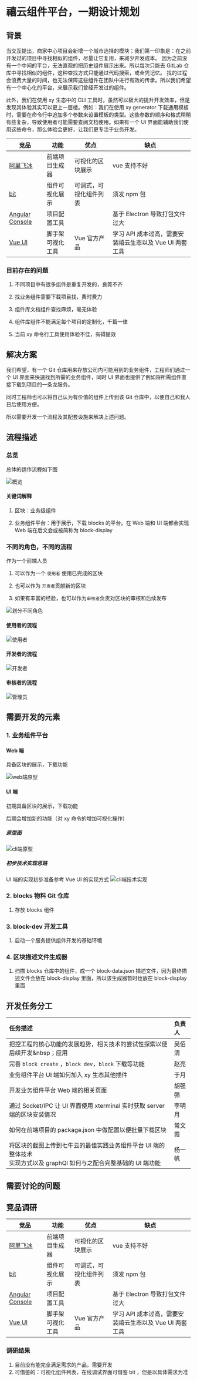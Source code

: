 #  禧云组件平台，一期设计规划

## 背景

当交互提出，商家中心项目会新增一个城市选择的模块；我们第一印象是：在之前开发过的项目中寻找相似的组件，尽量让它复用，来减少开发成本。
因为之前没有一个中间的平台，无法直观的把历史组件展示出来。所以每次只能去 GitLab 仓库中寻找相似的组件，这种查找方式只能通过代码搜索，或全凭记忆。
找的过程会浪费大量的时间，也无法保障这些组件在团队中进行有效的传承。所以我们希望有一个中心化的平台，来展示我们曾经开发过的组件。

此外，我们在使用 xy 生态中的 CLI 工具时，虽然可以极大的提升开发效率，但是发现其体验其实可以更上一层楼。例如：我们在使用 xy generator 下载通用模板时，需要在命令行中追加多个参数来设置模板的类型。这些参数的顺序和格式稍稍有些复杂，导致使用者可能需要查阅文档使用。如果有一个 UI 界面能辅助我们使用这些命令，那么体验会更好，让我们更专注于业务开发。

<table>
<thead>
<tr>
<th>竞品</th>
<th>功能</th>
<th>优点</th>
<th>缺点</th>
</tr>
</thead>
<tbody>
<tr>
<td><a href="https://ice.work/block" rel="nofollow">阿里飞冰</a></td>
<td>前端项目生成器</td>
<td>可视化的区块展示</td>
<td>vue 支持不好</td>
</tr>
<tr>
<td><a href="https://bit.dev/components" rel="nofollow">bit</a></td>
<td>组件可视化展示</td>
<td>可调式，可视化组件列表</td>
<td>须发 npm 包</td>
</tr>
<tr>
<td><a href="https://angularconsole.com/" rel="nofollow">Angular Console</a></td>
<td>项目配置工具</td>
<td></td>
<td>基于 Electron 导致打包文件过大</td>
</tr>
<tr>
<td><a href="https://cli.vuejs.org/zh/dev-guide/ui-info.html#logo" rel="nofollow">Vue UI</a></td>
<td>脚手架可视化工具</td>
<td>Vue 官方产品</td>
<td>学习 API 成本过高，需要安装禧云生态以及 Vue UI 两套工具</td>
</tr>
</tbody>
</table>

### 目前存在的问题

1. 不同项目中有很多组件是重复开发的，良莠不齐

2. 找业务组件需要下载项目找，费时费力

3. 组件库文档组件查找麻烦，毫无体验

4. 组件库组件不能满足每个项目的定制化，千篇一律

5. 当前 xy 命令行工具使用体验不佳，有碍提效



## 解决方案

我们希望，有一个 Git 仓库用来存放公司内可能用到的业务组件，工程师们通过一个 UI 界面来快速找到所需的业务组件，同时 UI 界面也提供了例如将所需组件直接下载到项目的一条龙服务。

同时工程师也可以将自己认为有价值的组件上传到该 Git 仓库中，以便自己和我人日后使用方便。

所以需要开发一个流程及其配套设施来解决上述问题。	



## 流程描述

### 总览

总体的运作流程如下图

![概览](概览.png)

#### 关键词解释

1. 区块：业务级组件

2. 业务组件平台：用于展示，下载 blocks 的平台。在 Web 端和 UI 端都会实现Web 端在后文会或被简称为 block-display



### 不同的角色，不同的流程

作为一个前端人员

1. 可以作为一个 `使用者` 使用已完成的区块

2. 也可以作为 `开发者`贡献新的区块

3. 如果有丰富的经验，也可以作为`审核者`负责对区块的审核和后续发布

![划分不同角色](划分不同角色.png)



#### 使用者的流程

![使用者](使用者.png)



#### 开发者的流程

![开发者](开发者.png)

#### 审核者的流程

![管理员](管理员.png)





## 需要开发的元素

### 1. 业务组件平台

#### Web 端

具备区块的展示，下载功能

![web端原型](web端原型.png)



#### UI 端

初期具备区块的展示，下载功能

后期会增加新的功能（对 xy 命令的增加可视化操作）

##### 原型图

![cli端原型](cli端原型.png)

##### 初步技术实现思路

UI 端的实现初步准备参考 Vue UI 的实现方式
![cli端技术实现](cli端技术实现.png)






### 2. blocks 物料 Git 仓库

1. 存放 blocks 组件



### 3. block-dev 开发工具

1. 启动一个服务提供组件开发的基础环境



### 4. 区块描述文件生成器

1. 扫描 blocks 仓库中的组件，成一个 block-data.json 描述文件，因为最终描述文件会放在 block-display 里面，所以该生成器暂时也放在 block-display 里面



## 开发任务分工


| 任务描述                                   |负责人|
| :-------------------------- | :-------------------------------------------------------- |
| 把控工程的核心功能的发展趋势，相关技术的尝试性探索以便后续开发&nbsp；应用 | 吴佰清                                                    |
| 完善 `block create` ，`block dev`，`block` 下载等功能        | 赵亮                                                      |
| 业务组件平台 UI 端如何加入 xy 生态其他插件                   | 于月                                                      |
| 开发业务组件平台 Web 端的相关页面                            | 胡强强                                                    |
| 通过 Socket/IPC 让 UI 界面使用 xterminal 实时获取 server 端的区块安装情况 | 李明月                                                    |
| 如何在前端项目的 package.json 中做配置以便批量下载区块       | 常文霞                                                    |
|  将区块的截图上传到七牛云的最佳实践业务组件平台 UI 端的整体技术<br />实现方式以及 graphQl 如何与之配合完整基础的 UI 端功能 | 杨一帆                                                    |



## 需要讨论的问题



## 竞品调研

| 竞品                                                           | 功能               | 优点                   | 缺点                                                    |
| -------------------------------------------------------------- | ------------------ | ---------------------- | ------------------------------------------------------- |
| [阿里飞冰](https://ice.work/block)                             | 前端项目生成器     | 可视化的区块展示       | vue 支持不好                                            |
| [bit](https://bit.dev/components)                              | 组件可视化展示     | 可调式，可视化组件列表 | 须发 npm 包                                               |
| [Angular Console](https://angularconsole.com/)                 | 项目配置工具       |                        | 基于 Electron 导致打包文件过大                          |
| [Vue UI](https://cli.vuejs.org/zh/dev-guide/ui-info.html#logo) | 脚手架可视化工具  | Vue 官方产品           | 学习 API 成本过高，需要安装禧云生态以及 Vue UI 两套工具 |

### 调研结果
1. 目前没有能完全满足需求的产品，需要开发
2. 可借鉴的：可视化组件列表，在线调试界面可借鉴 bit ，但是以具体需求为准

 

 

 


